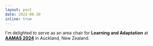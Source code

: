 ```yaml
---
layout: post
date: 2023-06-30
inline: true
---
```


I'm delighted to serve as an area chair for <b>Learning and Adaptation</b> at <a href='https://www.aamas2024-conference.auckland.ac.nz/' target='_blank'><b>AAMAS 2024</b></a> in Auckland, New Zealand. 



